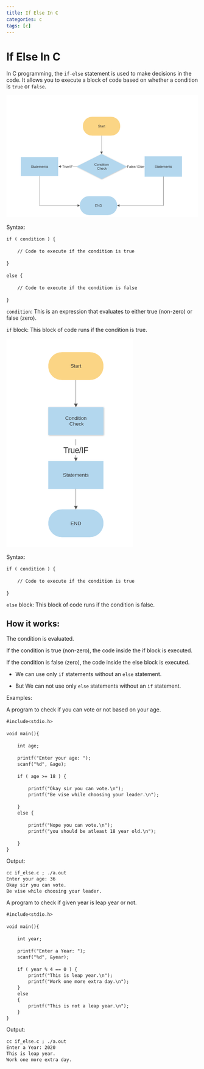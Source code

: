```yaml
---
title: If Else In C
categories: c
tags: [c]
---
```


# If Else In C

In C programming, the `if-else` statement is used to make decisions in the code. It allows you to execute a block of code based on whether a condition is `true` or `false`.

<img class="img_center" src="statics/img/if_else.png" alt="If-Else">


Syntax:

```
if ( condition ) {

    // Code to execute if the condition is true

}

else {

    // Code to execute if the condition is false

}
```

`condition`: This is an expression that evaluates to either true (non-zero) or false (zero).

`if` block: This block of code runs if the condition is true.

<img class="img_center" src="statics/img/if_only.png" alt="If-Else">

Syntax:
```
if ( condition ) {

    // Code to execute if the condition is true

}
```

`else` block: This block of code runs if the condition is false.

## How it works:
The condition is evaluated.

If the condition is true (non-zero), the code inside the if block is executed.

If the condition is false (zero), the code inside the else block is executed.


* We can use only `if` statements without an `else` statement.

* But We can not use only `else` statements without an `if` statement.


Examples:

A program to check if you can vote or not based on your age.

```
#include<stdio.h>

void main(){

    int age;

    printf("Enter your age: ");
    scanf("%d", &age);

    if ( age >= 18 ) {

        printf("Okay sir you can vote.\n");
        printf("Be vise while choosing your leader.\n");

    }
    else {

        printf("Nope you can vote.\n");
        printf("you should be atleast 18 year old.\n");

    }
}
```

Output:

```
cc if_else.c ; ./a.out 
Enter your age: 36
Okay sir you can vote.
Be vise while choosing your leader.
```

A program to check if given year is leap year or not.

```
#include<stdio.h>

void main(){

    int year;

    printf("Enter a Year: ");
    scanf("%d", &year);

    if ( year % 4 == 0 ) {
        printf("This is leap year.\n");
        printf("Work one more extra day.\n");
    }
    else
    {
        printf("This is not a leap year.\n");
    }
}
```

Output:

```
cc if_else.c ; ./a.out 
Enter a Year: 2020          
This is leap year.
Work one more extra day.
```